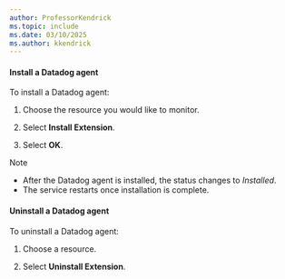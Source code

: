 ```yaml
---
author: ProfessorKendrick
ms.topic: include
ms.date: 03/10/2025
ms.author: kkendrick
---
```

#### Install a Datadog agent

To install a Datadog agent:

1. Choose the resource you would like to monitor.

1. Select **Install Extension**.

1. Select **OK**.

> [!NOTE]
> 
> - After the Datadog agent is installed, the status changes to *Installed*.
> - The service restarts once installation is complete.

#### Uninstall a Datadog agent

To uninstall a Datadog agent:

1. Choose a resource.

1. Select **Uninstall Extension**.